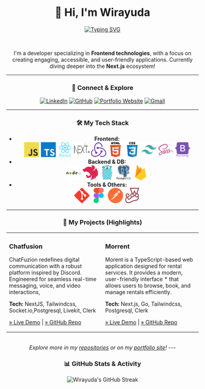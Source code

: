 <div align="center">

# 👋 Hi, I'm Wirayuda

[![Typing SVG](https://readme-typing-svg.herokuapp.com?font=Fira%20Code&weight=600&size=26&duration=3500&pause=100&color=00BFFF&center=true&vCenter=true&width=800&lines=Frontend+Developer;Passionate+about+building+intuitive+web+experiences;Always+learning+and+exploring+new+tech)](https://git.io/typing-svg)

<br>

I'm a developer specializing in **Frontend technologies**, with a focus on creating engaging, accessible, and user-friendly applications. Currently diving deeper into the **Next.js** ecosystem!

---

### 🔗 Connect & Explore

<p>
  <a href="https://www.linkedin.com/in/wira-yuda29" target="_blank"><img src="https://img.shields.io/badge/LinkedIn-0077B5?style=for-the-badge&logo=linkedin&logoColor=white" target="_blank" alt="LinkedIn"></a>
  <a href="https://github.com/wirayuda299" target="_blank"><img src="https://img.shields.io/badge/GitHub-181717?style=for-the-badge&logo=github&logoColor=white" target="_blank" alt="GitHub"></a>
  <a href="https://wirayuda.vercel.app" target="_blank"><img src="https://img.shields.io/badge/Portfolio-00BFFF?style=for-the-badge&logo=vercel&logoColor=white" target="_blank" alt="Portfolio Website"></a> 
  <a href="mailto:wirayuda233@gmail.com"><img src="https://img.shields.io/badge/Gmail-D14836?style=for-the-badge&logo=gmail&logoColor=white" target="_blank" alt="Gmail"></a>
  </p>

---

### 🛠️ My Tech Stack

* **Frontend:**
    <br>
    <img src="https://raw.githubusercontent.com/teamedwardforever/Readme-Generator/71f25dd8b98329b168142a6b782a107b75eab178/svg/Skills/Languages/javascript-original.svg" alt="JavaScript" width="40" height="40"/>
    <img src="https://raw.githubusercontent.com/teamedwardforever/Readme-Generator/71f25dd8b98329b168142a6b782a107b75eab178/svg/Skills/Languages/typescript-original.svg" alt="TypeScript" width="40" height="40"/>
    <img src="https://raw.githubusercontent.com/teamedwardforever/Readme-Generator/71f25dd8b98329b168142a6b782a107b75eab178/svg/Skills/Frontend/react-original-wordmark.svg" alt="React" width="40" height="40"/>
    <img src="https://raw.githubusercontent.com/teamedwardforever/Readme-Generator/71f25dd8b98329b168142a6b782a107b75eab178/svg/Skills/Static/nextjs-2.svg" alt="Next.js" width="40" height="40"/>
    <img src="https://raw.githubusercontent.com/teamedwardforever/Readme-Generator/71f25dd8b98329b168142a6b782a107b75eab178/svg/Skills/Frontend/redux-original.svg" alt="Redux" width="40" height="40"/>
    <img src="https://raw.githubusercontent.com/teamedwardforever/Readme-Generator/71f25dd8b98329b168142a6b782a107b75eab178/svg/Skills/Frontend/html5-original-wordmark.svg" alt="HTML5" width="40" height="40"/>
    <img src="https://raw.githubusercontent.com/teamedwardforever/Readme-Generator/71f25dd8b98329b168142a6b782a107b75eab178/svg/Skills/Frontend/css3-original-wordmark.svg" alt="CSS3" width="40" height="40"/>
    <img src="https://raw.githubusercontent.com/teamedwardforever/Readme-Generator/71f25dd8b98329b168142a6b782a107b75eab178/svg/Skills/Frontend/tailwindcss-icon.svg" alt="Tailwind CSS" width="40" height="40"/>
    <img src="https://raw.githubusercontent.com/teamedwardforever/Readme-Generator/71f25dd8b98329b168142a6b782a107b75eab178/svg/Skills/Frontend/sass-original.svg" alt="Sass" width="40" height="40"/>
    <img src="https://raw.githubusercontent.com/teamedwardforever/Readme-Generator/71f25dd8b98329b168142a6b782a107b75eab178/svg/Skills/Frontend/bootstrap-plain-wordmark.svg" alt="Bootstrap" width="40" height="40"/>
* **Backend & DB:**
    <br>
    <img src="https://raw.githubusercontent.com/teamedwardforever/Readme-Generator/71f25dd8b98329b168142a6b782a107b75eab178/svg/Skills/Backend/nodejs-original-wordmark.svg" alt="Node.js" width="40" height="40"/>
    <img src="https://raw.githubusercontent.com/teamedwardforever/Readme-Generator/71f25dd8b98329b168142a6b782a107b75eab178/svg/Skills/Backend/nestjs-plain.svg" alt="NestJS" width="40" height="40"/> 
    <img src="https://raw.githubusercontent.com/teamedwardforever/Readme-Generator/71f25dd8b98329b168142a6b782a107b75eab178/svg/Skills/Languages/go-original.svg" alt="Go" width="40" height="40"/> 
    <img src="https://raw.githubusercontent.com/teamedwardforever/Readme-Generator/71f25dd8b98329b168142a6b782a107b75eab178/svg/Skills/Database/postgresql-original-wordmark.svg" alt="PostgreSQL" width="40" height="40"/>
    <img src="https://raw.githubusercontent.com/teamedwardforever/Readme-Generator/71f25dd8b98329b168142a6b782a107b75eab178/svg/Skills/BackendService/firebase-icon.svg" alt="Firebase" width="40" height="40"/>
* **Tools & Others:**
    <br>
    <img src="https://raw.githubusercontent.com/teamedwardforever/Readme-Generator/71f25dd8b98329b168142a6b782a107b75eab178/svg/Skills/Other/git-scm-icon.svg" alt="Git" width="40" height="40"/>
    <img src="https://raw.githubusercontent.com/teamedwardforever/Readme-Generator/71f25dd8b98329b168142a6b782a107b75eab178/svg/Skills/Software/figma-icon.svg" alt="Figma" width="40" height="40"/>
    <img src="https://raw.githubusercontent.com/teamedwardforever/Readme-Generator/71f25dd8b98329b168142a6b782a107b75eab178/svg/Skills/Software/getpostman-icon.svg" alt="Postman" width="40" height="40"/>
    <img src="https://raw.githubusercontent.com/teamedwardforever/Readme-Generator/71f25dd8b98329b168142a6b782a107b75eab178/svg/Skills/Testing/jestjsio-icon.svg" alt="Jest" width="40" height="40"/>

---

### 🚀 My Projects (Highlights)

<table width="100%">
  <tr>
    <td width="50%" valign="top">
      <h3>Chatfusion</h3>
      <p>ChatFuzion redefines digital communication with a robust platform inspired by Discord. Engineered for seamless real-time messaging, voice, and video interactions, </p>
      <p><strong>Tech:</strong> NextJS, Tailwindcss, Socket.io,Postgresql, Livekit, Clerk </p>
      <p>
        <a href="[https://chatfusion-y57w.onrender.com]" target="_blank">» Live Demo</a> | 
        <a href="[https://github.com/wirayuda299/chatFusion]" target="_blank">» GitHub Repo</a>
      </p>
      </td>
    <td width="50%" valign="top">
      <h3>Morrent</h3>
      <p>Morent is a TypeScript-based web application designed for rental services. It provides a modern, user-friendly interface * that allows users to browse, book, and manage rentals efficiently.</p>
      <p><strong>Tech:</strong> Next.js, Go, Tailwindcss, Postgresql, Clerk</p>
      <p>
        <a href="[https://morent-go.vercel.app]" target="_blank">» Live Demo</a> | 
        <a href="[https://github.com/wirayuda299/morent_go]" target="_blank">» GitHub Repo</a>
      </p>
      </td>
  </tr>
</table>
<br>
<em>Explore more in my <a href="https://github.com/wirayuda299?tab=repositories">repositories</a> or on my <a href="https://wirayuda.vercel.app">portfolio site</a>!</em>
---

### 📊 GitHub Stats & Activity

<p>
  <img height="180em" src="https://github-readme-streak-stats.herokuapp.com/?user=wirayuda299&theme=tokyonight&hide_border=true&background=1A1B27&stroke=79ff97&ring=79ff97&fire=ffac4d&currStreakNum=ffffff&sideNums=ffffff&currStreakLabel=ffffff&sideLabels=ffffff" alt="Wirayuda's GitHub Streak" />
</p>
</div>
